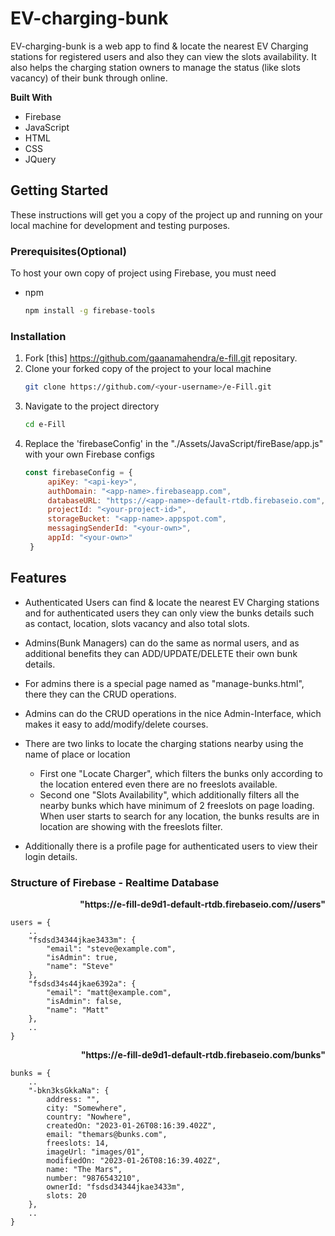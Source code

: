 # EV-charging-bunk



EV-charging-bunk is a web app to find & locate the nearest EV Charging stations for registered users and also they can view the slots availability. It also helps the charging station owners to manage the status (like slots vacancy) of their bunk through online.

**Built With**

* Firebase
* JavaScript
* HTML
* CSS
* JQuery

## Getting Started

These instructions will get you a copy of the project up and running on your local machine for development and testing purposes.

### Prerequisites(Optional)

To host your own copy of project using Firebase, you must need
* npm
  ```sh
  npm install -g firebase-tools
  ```

### Installation

1. Fork [this] https://github.com/gaanamahendra/e-fill.git repositary.
2. Clone your forked copy of the project to your local machine
   ```sh
   git clone https://github.com/<your-username>/e-Fill.git
   ```
3. Navigate to the project directory
   ```sh
   cd e-Fill
   ```
5. Replace the 'firebaseConfig' in the "./Assets/JavaScript/fireBase/app.js" with your own Firebase configs
   ```js
   const firebaseConfig = {
        apiKey: "<api-key>",
        authDomain: "<app-name>.firebaseapp.com",
        databaseURL: "https://<app-name>-default-rtdb.firebaseio.com",
        projectId: "<your-project-id>",
        storageBucket: "<app-name>.appspot.com",
        messagingSenderId: "<your-own>",
        appId: "<your-own>"
    }
   ```

## Features

- Authenticated Users can find & locate the nearest EV Charging stations and for authenticated users they can only view the bunks details such as contact, location, slots vacancy and also total slots.

- Admins(Bunk Managers) can do the same as normal users, and as additional benefits they can ADD/UPDATE/DELETE their own bunk details.

- For admins there is a special page named as "manage-bunks.html", there they can the CRUD operations.

- Admins can do the CRUD operations in the nice Admin-Interface, which makes it easy to add/modify/delete courses.

- There are two links to locate the charging stations nearby using the name of place or location

    - First one "Locate Charger", which filters the bunks only according to the location entered even there are no freeslots available.
    - Second one "Slots Availability", which additionally filters all the nearby bunks which have minimum of 2 freeslots on page loading. When user starts to search for any location, the bunks results are in location are showing with the freeslots filter. 

- Additionally there is a profile page for authenticated users to view their login details.


### Structure of Firebase - Realtime Database

<p align="right"><b>"https://e-fill-de9d1-default-rtdb.firebaseio.com//users"</b><p>

    users = {
        ..
        "fsdsd34344jkae3433m": {
            "email": "steve@example.com",
            "isAdmin": true,
            "name": "Steve"
        },
        "fsdsd34s44jkae6392a": {
            "email": "matt@example.com",
            "isAdmin": false,
            "name": "Matt"
        },
        ..
    }

<p align="right"><b>"https://e-fill-de9d1-default-rtdb.firebaseio.com/bunks"</b><p>
  
    
    bunks = {
        ..
        "-bkn3ksGkkaNa": {
            address: "",
            city: "Somewhere",
            country: "Nowhere",
            createdOn: "2023-01-26T08:16:39.402Z",
            email: "themars@bunks.com",
            freeslots: 14,
            imageUrl: "images/01",
            modifiedOn: "2023-01-26T08:16:39.402Z",
            name: "The Mars",
            number: "9876543210",
            ownerId: "fsdsd34344jkae3433m",
            slots: 20
        },
        ..
    }
